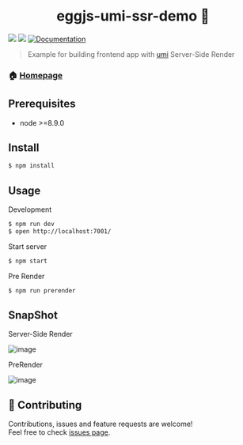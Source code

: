 <h1 align="center">eggjs-umi-ssr-demo 👋</h1>
<p>
  <img src="https://img.shields.io/badge/version-1.0.0-blue.svg?cacheSeconds=2592000" />
  <img src="https://img.shields.io/badge/node-%3E%3D8.9.0-blue.svg" />
  <a href="https://umijs.org/">
    <img alt="Documentation" src="https://img.shields.io/badge/documentation-yes-brightgreen.svg" target="_blank" />
  </a>
</p>

> Example for building frontend app with [umi](https://github.com/umijs/umi) Server-Side Render

### 🏠 [Homepage](https://github.com/umijs/umi)

## Prerequisites

- node &gt;=8.9.0

## Install

```sh
$ npm install
```

## Usage

Development

```sh
$ npm run dev
$ open http://localhost:7001/
```

Start server

```sh
$ npm start
```

Pre Render

```sh
$ npm run prerender
```

## SnapShot

Server-Side Render

![image](https://user-images.githubusercontent.com/13595509/59756578-94d4ed00-92bc-11e9-9b20-5d2b4cbfab06.png)

PreRender

![image](https://user-images.githubusercontent.com/13595509/59757489-73750080-92be-11e9-8f01-626d560eb951.png)

## 🤝 Contributing

Contributions, issues and feature requests are welcome!<br />Feel free to check [issues page](https://github.com/umijs/umi/issues).
